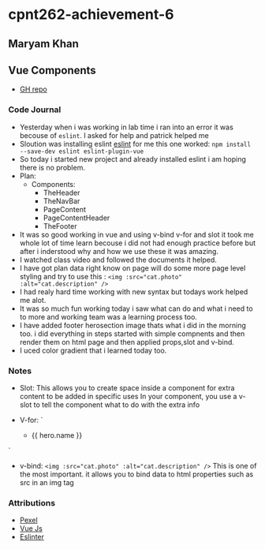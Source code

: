 # cpnt262-achievement-6

## Maryam Khan

## Vue Components

- [GH repo](https://github.com/maryambkhan/cpnt262-achievement-6)
### Code Journal

- Yesterday when i was working in lab time i ran into an
  error it was becouse of `eslint`. I asked for help 
  and patrick helped me 
- Sloution was installing eslint 
  [eslint](https://eslint.vuejs.org/user-guide/#usage)
  for me this one worked:
     `npm install --save-dev eslint eslint-plugin-vue`
- So today i started new project and already installed eslint 
   i am hoping there is no problem.
- Plan:
  - Components:
    - TheHeader
    - TheNavBar
    - PageContent
    - PageContentHeader
    - TheFooter
- It was so good working in vue and using v-bind v-for and slot
  it took me whole lot of time learn becouse i did not had enough 
  practice before but after i inderstood why and how we use these
  it was amazing.
- I watched class video and followed the documents it helped.
- I have got plan data right know on page will do some more page level styling
  and try to use this : `<img :src="cat.photo" :alt="cat.description" />`
- I had realy hard time working with new syntax but todays work helped me alot.
- It was so much fun working today i saw what can do and what i need to to more
  and working team was a learning process too.
- I have added footer herosection image thats what i did in the morning too.
  i did everything in steps started with simple compnents and then render them on 
   html page and then applied props,slot and v-bind.
- I uced color gradient that i learned today too.

### Notes

- Slot:
    This allows you to create space inside a component for extra content to be added in specific uses
    In your component, you use a v-slot to tell the component what to do with the extra info

- V-for:
`<ul>
  <li v-for="hero in heroes" :key="hero.id">
  {{ hero.name }}
  </li>
</ul>`

- v-bind: `<img :src="cat.photo" :alt="cat.description" />`
   This is one of the most important. it allows you to bind data to html properties such as src in an img tag


### Attributions

- [Pexel](https://www.pexels.com/photo/purple-fireworks-effect-1190298/)
- [Vue Js](https://vuejs.org/guide/essentials/list.html)
- [Eslinter](https://eslint.vuejs.org/user-guide/#usage)